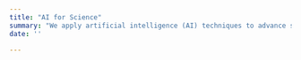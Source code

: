 ```yaml
---
title: "AI for Science"
summary: "We apply artificial intelligence (AI) techniques to advance scientific research and discovery, especially about using AI algorithms to design optical structures in a way that optimizes their properties for various scientific and engineering applications."
date: ''

---
```

